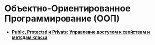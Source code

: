 Объектно-Ориентированное Программирование (ООП)
===============================================
* **[Public, Protected и Private: Управление доступом к свойствам и методам класса](https://github.com/uran1980/web-dev-blog/blob/master/OOP%20-%20ObjectOrientedProgramming/public-protected-privat.md)**
